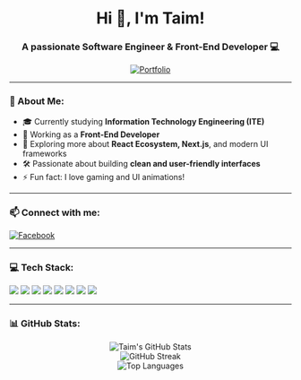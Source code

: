 <h1 align="center">Hi 👋, I'm Taim!</h1>
<h3 align="center">A passionate Software Engineer & Front-End Developer 💻</h3>

<p align="center">
  <a href="https://taimjr.netlify.app" target="_blank"><img src="https://img.shields.io/badge/🌐 Portfolio-taimjr.netlify.app-informational?style=for-the-badge&logo=google-chrome&logoColor=white" alt="Portfolio" /></a>
</p>

---

### 🚀 About Me:
- 🎓 Currently studying **Information Technology Engineering (ITE)**
- 💼 Working as a **Front-End Developer**
- 🌱 Exploring more about **React Ecosystem, Next.js**, and modern UI frameworks
- 🛠️ Passionate about building **clean and user-friendly interfaces**
- ⚡ Fun fact: I love gaming and UI animations!

---

### 📫 Connect with me:
<p>
  <a href="https://www.facebook.com/profile.php?id=100013225774315"><img src="https://img.shields.io/badge/Facebook-%231877F2.svg?style=for-the-badge&logo=Facebook&logoColor=white" alt="Facebook"/></a>
</p>

---

### 💻 Tech Stack:

<p>
  <img src="https://img.shields.io/badge/c++-%2300599C.svg?style=for-the-badge&logo=c%2B%2B&logoColor=white"/>
  <img src="https://img.shields.io/badge/html5-%23E34F26.svg?style=for-the-badge&logo=html5&logoColor=white"/>
  <img src="https://img.shields.io/badge/css3-%231572B6.svg?style=for-the-badge&logo=css3&logoColor=white"/>
  <img src="https://img.shields.io/badge/javascript-%23323330.svg?style=for-the-badge&logo=javascript&logoColor=%23F7DF1E"/>
  <img src="https://img.shields.io/badge/bootstrap-%238511FA.svg?style=for-the-badge&logo=bootstrap&logoColor=white"/>
  <img src="https://img.shields.io/badge/react-%2361DAFB.svg?style=for-the-badge&logo=react&logoColor=white"/>
  <img src="https://img.shields.io/badge/tailwind%20css-%2338B2AC.svg?style=for-the-badge&logo=tailwindcss&logoColor=white"/>
  <img src="https://img.shields.io/badge/Next.js-000000?style=for-the-badge&logo=nextdotjs&logoColor=white"/>
</p>

---

### 📊 GitHub Stats:

<p align="center">
  <img src="https://github-readme-stats.vercel.app/api?username=Taim-Gr&theme=highcontrast&hide_border=false&include_all_commits=true&count_private=true" alt="Taim's GitHub Stats" />
  <br/>
  <img src="https://github-readme-streak-stats.herokuapp.com/?user=Taim-Gr&theme=highcontrast&hide_border=false" alt="GitHub Streak"/>
  <br/>
  <img src="https://github-readme-stats.vercel.app/api/top-langs/?username=Taim-Gr&theme=highcontrast&hide_border=false&layout=compact" alt="Top Languages"/>
</p>


